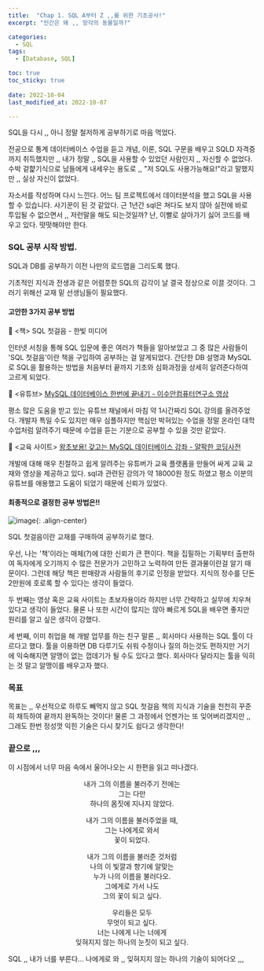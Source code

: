 ```yaml
---
title:  "Chap 1. SQL A부터 Z ,,를 위한 기초공사!" 
excerpt: "인간은 왜 ,, 망각의 동물일까?"

categories:
  - SQL
tags:
  - [Database, SQL]

toc: true
toc_sticky: true
 
date: 2022-10-04
last_modified_at: 2022-10-07

---
```


SQL을 다시 ,, 아니 정말 철저하게 공부하기로 마음 먹었다. 

전공으로 통계 데이터베이스 수업을 듣고 개념, 이론, SQL 구문을 배우고 SQLD 자격증 까지 취득했지만 ,, 내가 정말 ,, SQL을 사용할 수 있었던 사람인지 ,, 자신할 수 없었다. 수박 겉햝기식으로 남들에게 내세우는 용도로 ,, "저 SQL도 사용가능해요!"라고 말했지만 ,, 실상 자신이 없었다. 

자소서를 작성하며 다시 느낀다. 어느 팀 프로젝트에서 데이터분석을 했고 SQL을 사용할 수 있습니다. 사기꾼이 된 것 같았다. 근 1년간 sql은 쳐다도 보지 않아 실전에 바로 투입될 수 없으면서 ,, 저런말을 해도 되는것일까? 난, 이빨로 살아가기 싫어 코드를 배우고 있다. 떳떳해야만 한다. 

### SQL 공부 시작 방법.

SQL과 DB를 공부하기 이전 나만의 로드맵을 그리도록 했다. 

기초적인 지식과 전생과 같은 어렴풋한 SQL의 감각이 날 결국 정상으로 이끌 것이다. 그러기 위해선 교재 밑 선생님들이 필요했다. 

#### 고안한 3가지 공부 방법 

💚 <책> SQL 첫걸음 - 한빛 미디어

인터넷 서칭을 통해 SQL 입문에 좋은 여러가 책들을 알아보았고 그 중 많은 사람들이 'SQL 첫걸음'이란 책을 구입하여 공부하는 걸 알게되었다. 간단한 DB 설명과 MySQL로 SQL을 활용하는 방법을 처음부터 끝까지 기초와 심화과정을 상세히 알려준다하여 고르게 되었다. 

💚 <유튜브> [MySQL 데이터베이스 한번에 끝내기 - 이수안컴퓨터연구소 영상](https://www.youtube.com/watch?v=vgIc4ctNFbc&t=302s)

평소 많은 도움을 받고 있는 유튜브 채널에서 마침 약 1시간짜리 SQL 강의를 올려주었다. 개발자 특일 수도 있지만 매우 심플하지만 핵심만 박혀있는 수업을 정말 온라인 대학수업처럼 알려주기 때문에 수업을 듣는 기분으로 공부할 수 있을 것만 같았다. 

💚 <교육 사이트> [왕초보용! 갖고는 MySQL 데이터베이스 강좌 - 얄팍한 코딩사전](https://www.yalco.kr/@sql/0-1/)

개발에 대해 매우 친절하고 쉽게 알려주는 유튜버가 교육 플랫폼을 만들어 싸게 교육 교재와 영상을 제공하고 있다. sql과 관련된 강의가 약 18000원 정도 하였고 평소 이분의 유튜브를 애용했고 도움이 되었기 때문에 신뢰가 있었다. 

#### 최종적으로 결정한 공부 방법은!!

![image](https://user-images.githubusercontent.com/67791317/194342645-413f9ac7-bd2e-42e6-93ee-91b6f0c606d9.png){: .align-center}

SQL 첫걸음이란 교재를 구매하여 공부하기로 했다. 

우선, 나는 '책'이라는 매체(?)에 대한 신뢰가 큰 편이다. 책을 집필하는 기획부터 출판하여 독자에게 오기까지 수 많은 전문가가 고민하고 노력하여 만든 결과물이란걸 알기 때문이다. 그런데 해당 책은 판매량과 사람들의 후기로 인정을 받았다. 지식의 정수를 단돈 2만원에 호로록 할 수 있다는 생각이 들었다. 

두 번째는 영상 혹은 교육 사이트는 초보자용이라 하지만 너무 간략하고 실무에 치우쳐있다고 생각이 들었다. 물론 나 또한 시간이 많지는 않아 빠르게 SQL을 배우면 좋지만 원리를 알고 싶은 생각이 강했다. 

세 번째, 이미 취업을 해 개발 업무를 하는 친구 말론 ,, 회사마다 사용하는 SQL 툴이 다르다고 했다. 툴을 이용하면 DB 다루기도 쉬워 수정이나 질의 하는것도 편하지만 거기에 익숙해지면 알맹이 없는 껍데기가 될 수도 있다고 했다. 회사마다 달라지는 툴을 익히는 것 말고 알맹이를 배우고자 했다. 

### 목표

목표는 ,, 우선적으로 하루도 빼먹지 않고 SQL 첫걸음 책의 지식과 기술을 천천히 꾸준히 채득하여 끝까지 완독하는 것이다! 물론 그 과정에서 언젠가는 또 잊어버리겠지만 ,, 그래도 한번 정성껏 익힌 기술은 다시 찾기도 쉽다고 생각한다!

### 끝으로 ,,,

이 시점에서 너무 마음 속에서 울어나오는 시 한편을 읽고 떠나겠다. 

<center>

내가 그의 이름을 불러주기 전에는  
그는 다만  
하나의 몸짓에 지나지 않았다.  
  
내가 그의 이름을 불러주었을 때,  
그는 나에게로 와서  
꽃이 되었다.  
  
내가 그의 이름을 불러준 것처럼  
나의 이 빛깔과 향기에 알맞는  
누가 나의 이름을 불러다오.  
그에게로 가서 나도  
그의 꽃이 되고 싶다.  
  
우리들은 모두  
무엇이 되고 싶다.  
너는 나에게 나는 너에게  
잊혀지지 않는 하나의 눈짓이 되고 싶다.  

</center>

SQL ,, 내가 너를 부른다... 나에게로 와 ,, 잊혀지지 않는 하나의 기술이 되어다오 ,,, 

